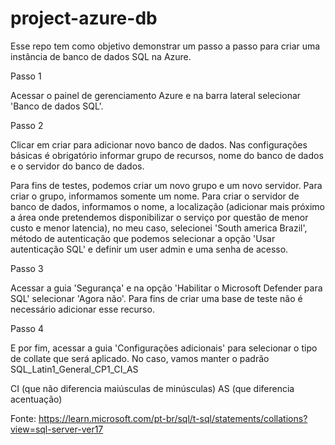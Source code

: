 # project-azure-db

Esse repo tem como objetivo demonstrar um passo a passo para criar uma instância de banco de dados SQL na Azure.

Passo 1

Acessar o painel de gerenciamento Azure e na barra lateral selecionar 'Banco de dados SQL'.

Passo 2

Clicar em criar para adicionar novo banco de dados.
Nas configurações básicas é obrigatório informar grupo de recursos, nome do banco de dados e o servidor do banco de dados.

Para fins de testes, podemos criar um novo grupo e um novo servidor.
Para criar o grupo, informamos somente um nome.
Para criar o servidor de banco de dados, informamos o nome, a localização (adicionar mais próximo a área onde pretendemos disponibilizar o serviço por questão de menor custo e menor latencia),
no meu caso, selecionei 'South america Brazil', método de autenticação que podemos selecionar a opção 'Usar autenticação SQL' e definir um user admin e uma senha de acesso.

Passo 3

Acessar a guia 'Segurança' e na opção 'Habilitar o Microsoft Defender para SQL' selecionar 'Agora não'. Para fins de criar uma base de teste não é necessário adicionar esse recurso.

Passo 4

E por fim, acessar a guia 'Configurações adicionais' para selecionar o tipo de collate que será aplicado. No caso, vamos manter o padrão SQL_Latin1_General_CP1_CI_AS

CI (que não diferencia maiúsculas de minúsculas)
AS (que diferencia acentuação)

Fonte: https://learn.microsoft.com/pt-br/sql/t-sql/statements/collations?view=sql-server-ver17

